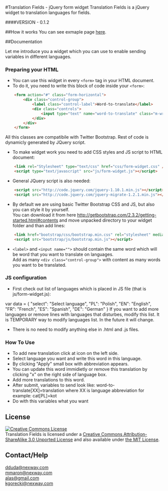 #Translation Fields - jQuery form widget
Translation Fields is a jQuery widget to translation languages for fields.

####VERSION - 0.1.2


##How it works
You can see exmaple page [here](http://dduda.nexwai.pl/translation-fields/).

##Documentation

Let me introduce you a widget which you can use to enable sending variables in different languages.  

### Preparing your HTML

* You can use this widget in every `<form>` tag in your HTML document.
* To do it, you need to write this block of code inside your `<form>`:

```html
    <form action="#" class="form-horizontal">
        <div class="control-group">
            <label class="control-label">Word-to-translate</label>
            <div class="controls">
                <input type="text" name="word-to-translate" class="m-wrap lang-translation" disabled />
            </div>
        </div>
    </form>
```

All this classes are compatibile with Twitter Bootstrap.
Rest of code is dynamicly generated by JQuery script.

* To make widget work you need to add CSS styles and JS script to HTML document:

```html
    <link rel="Stylesheet" type="text/css" href="css/form-widget.css" />
    <script type="text/javascript" src="js/form-widget.js"></script>
```

* General JQuery script is also needed:

```html
    <script src="http://code.jquery.com/jquery-1.10.1.min.js"></script>
    <script src="http://code.jquery.com/jquery-migrate-1.2.1.min.js"></script>
```

* By default we are using basic Twitter Bootstrap CSS and JS, but also you can style it by yourself.  
You can download it from here http://getbootstrap.com/2.3.2/getting-started.html#contents and move unpacked directory to your widget folder and than add lines:

```html
    <link href="bootstrap/css/bootstrap.min.css" rel="stylesheet" media="screen">
    <script src="bootstrap/js/bootstrap.min.js"></script>
```

* `<label>` and `<input name="">` should contain the same word which will be word that you want to translate on languages.  
Add as many `<div class="control-group">` with content as many words you want to be translated.

### JS configuration

* First check out list of languages which is placed in JS file (that is js/form-widget.js):

var data = {
                "select": "Select language",
                "PL": "Polish",
                "EN": "English",
                "FR": "French",
                "ES": "Spanish",
                "DE": "German"
            }
If you want to add more languages or remove lines with languages that disturbes, modify this list. It is TEMPORARY way to modify languages list. In the future it will change.

* There is no need to modify anything else in .html and .js files.

### How To Use

* To add new translation click at icon on the left side.
* Select language you want and write this word in this language.
* By clicking "Apply" small box with abbreviation appears.
* You can update this word immidietly or remove this translation by clicking "x" on the right side of language box.
* Add more translations to this word.
* After submit, variables to send look like: word-to-translate[XX]=translation where XX is language abbreviation for example: cat[PL]=kot
* Do with this variables what you want 

## License

<a rel="license" href="http://creativecommons.org/licenses/by-sa/3.0/"><img alt="Creative Commons License" style="border-width:0" src="http://i.creativecommons.org/l/by-sa/3.0/88x31.png" /></a><br /><span xmlns:dct="http://purl.org/dc/terms/" property="dct:title">Translation Fields</span> is licensed under a <a rel="license" href="http://creativecommons.org/licenses/by-sa/3.0/">Creative Commons Attribution-ShareAlike 3.0 Unported License</a> and also available under [the MIT License](LICENSE.txt).

## Contact/Help

dduda@nexway.com <br>
mmaron@nexway.com <br>
alas@gmail.com <br>
kgorecki@nexway.com
